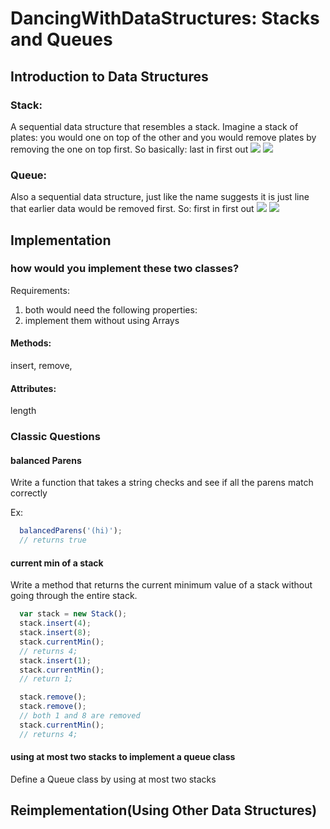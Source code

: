 # DancingWithDataStructures: Stacks and Queues

## Introduction to Data Structures
### Stack: ###
A sequential data structure that resembles a stack.
Imagine a stack of plates: you would one on top of the other
and you would remove plates by removing the one on top first. So basically: last in first out
![](https://dan4kent.files.wordpress.com/2015/10/stack-of-dirty-dishes.jpg)
![](http://i.imgur.com/IG8cK9U.gif)

### Queue: ###
Also a sequential data structure, just like the name suggests
it is just line that earlier data would be removed first. So: first in first out
![](http://blog-daibhandai.rhcloud.com/wp-content/uploads/2016/06/delete.jpg)
![](https://lh3.googleusercontent.com/-R0BB9DlP9qk/Vh-QWw-DarI/AAAAAAAArGE/hwlbIt56S5kHU9W5NI0mNzkAoKsNCbxxQ/w450-h315/BdnXT7h.gif)

## Implementation
### how would you implement these two classes? ###
Requirements:
1. both would need the following properties:
2. implement them without using Arrays
#### Methods: ####
insert, remove, 
#### Attributes: ####
length

### Classic Questions
#### balanced Parens ####
Write a function that takes a string checks and see if all the parens
match correctly

Ex:
``` javascript
  balancedParens('(hi)');
  // returns true
```

#### current min of a stack ####
Write a method that returns the current minimum value of a stack
without going through the entire stack.
``` javascript
  var stack = new Stack();
  stack.insert(4);
  stack.insert(8);
  stack.currentMin();
  // returns 4;
  stack.insert(1);
  stack.currentMin();
  // return 1;

  stack.remove();
  stack.remove();
  // both 1 and 8 are removed
  stack.currentMin();
  // returns 4;
```
#### using at most two stacks to implement a queue class ####
Define a Queue class by using at most two stacks
##  Reimplementation(Using Other Data Structures)
